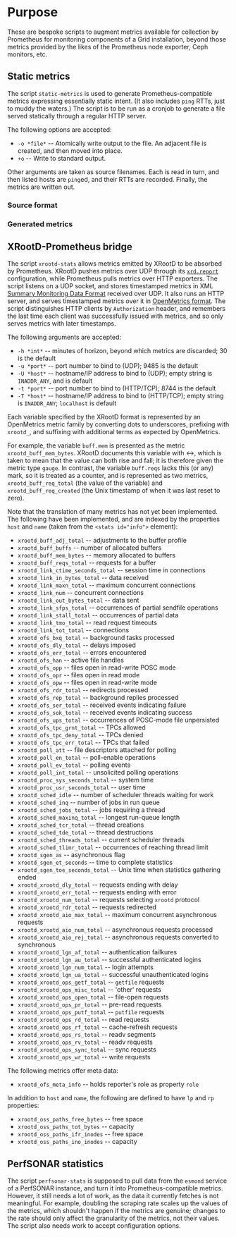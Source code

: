 # Purpose

These are bespoke scripts to augment metrics available for collection by Prometheus for monitoring components of a Grid installation, beyond those metrics provided by the likes of the Prometheus node exporter, Ceph monitors, etc.

## Static metrics

The script `static-metrics` is used to generate Prometheus-compatible metrics expressing essentially static intent.
(It also includes `ping` RTTs, just to muddy the waters.)
The script is to be run as a cronjob to generate a file served statically through a regular HTTP server.

The following options are accepted:

- `-o *file*` -- Atomically write output to the file.  An adjacent file is created, and then moved into place.
- `+o` -- Write to standard output.

Other arguments are taken as source filenames.
Each is read in turn, and then listed hosts are `ping`ed, and their RTTs are recorded.
Finally, the metrics are written out.

### Source format

### Generated metrics

## XRootD-Prometheus bridge

The script `xrootd-stats` allows metrics emitted by XRootD to be absorbed by Prometheus.
XRootD pushes metrics over UDP through its [`xrd.report`](https://xrootd.slac.stanford.edu/doc/dev50/xrd_config.htm#_report) configuration, while Prometheus pulls metrics over HTTP exporters.
The script listens on a UDP socket, and stores timestamped metrics in XML [Summary Monitoring Data Format](https://xrootd.slac.stanford.edu/doc/dev51/xrd_monitoring.htm#_Toc49119259) received over UDP.
It also runs an HTTP server, and serves timestamped metrics over it in [OpenMetrics format](https://github.com/OpenObservability/OpenMetrics/blob/main/specification/OpenMetrics.md).
The script distinguishes HTTP clients by `Authorization` header, and remembers the last time each client was successfully issued with metrics, and so only serves metrics with later timestamps.

The following arguments are accepted:

- `-h *int*` -- minutes of horizon, beyond which metrics are discarded; 30 is the default
- `-u *port*` -- port number to bind to (UDP); 9485 is the default
- `-U *host*` -- hostname/IP address to bind to (UDP); empty string is `INADDR_ANY`, and is default
- `-t *port*` -- port number to bind to (HTTP/TCP); 8744 is the default
- `-T *host*` -- hostname/IP address to bind to (HTTP/TCP); empty string is `INADDR_ANY`; `localhost` is default


Each variable specified by the XRootD format is represented by an OpenMetrics metric family by converting dots to underscores, prefixing with `xrootd_`, and suffixing with additional terms as expected by OpenMetrics.

For example, the variable `buff.mem` is presented as the metric `xrootd_buff_mem_bytes`.
XRootD documents this variable with ↔, which is taken to mean that the value can both rise and fall; it is therefore given the metric type `gauge`.
In contrast, the variable `buff.reqs` lacks this (or any) mark, so it is treated as a counter, and is represented as two metrics, `xrootd_buff_req_total` (the value of the variable) and `xrootd_buff_req_created` (the Unix timestamp of when it was last reset to zero).

Note that the translation of many metrics has not yet been implemented.
The following have been implemented, and are indexed by the properties `host` and `name` (taken from the `<stats id="info">` element):

- `xrootd_buff_adj_total` -- adjustments to the buffer profile
- `xrootd_buff_buffs` -- number of allocated buffers
- `xrootd_buff_mem_bytes` -- memory allocated to buffers
- `xrootd_buff_reqs_total` -- requests for a buffer
- `xrootd_link_ctime_seconds_total` -- session time in connections
- `xrootd_link_in_bytes_total` -- data received
- `xrootd_link_maxn_total` -- maximum concurrent connections
- `xrootd_link_num` -- concurrent connections
- `xrootd_link_out_bytes_total` -- data sent
- `xrootd_link_sfps_total` -- occurrences of partial sendfile operations
- `xrootd_link_stall_total` -- occurrences of partial data
- `xrootd_link_tmo_total` -- read request timeouts
- `xrootd_link_tot_total` -- connections
- `xrootd_ofs_bxq_total` -- background tasks processed
- `xrootd_ofs_dly_total` -- delays imposed
- `xrootd_ofs_err_total` -- errors encountered
- `xrootd_ofs_han` -- active file handles
- `xrootd_ofs_opp` -- files open in read-write POSC mode
- `xrootd_ofs_opr` -- files open in read mode
- `xrootd_ofs_opw` -- files open in read-write mode
- `xrootd_ofs_rdr_total` -- redirects processed
- `xrootd_ofs_rep_total` -- background replies processed
- `xrootd_ofs_ser_total` -- received events indicating failure
- `xrootd_ofs_sok_total` -- received events indicating success
- `xrootd_ofs_ups_total` -- occurrences of POSC-mode file unpersisted
- `xrootd_ofs_tpc_grnt_total` -- TPCs allowed
- `xrootd_ofs_tpc_deny_total` -- TPCs denied
- `xrootd_ofs_tpc_err_total` -- TPCs that failed
- `xrootd_poll_att` -- file descriptors attached for polling
- `xrootd_poll_en_total` -- poll-enable operations
- `xrootd_poll_ev_total` -- polling events
- `xrootd_poll_int_total` -- unsolicited polling operations
- `xrootd_proc_sys_seconds_total` -- system time
- `xrootd_proc_usr_seconds_total` -- user time
- `xrootd_sched_idle` -- number of scheduler threads waiting for work
- `xrootd_sched_inq` -- number of jobs in run queue
- `xrootd_sched_jobs_total` -- jobs requiring a thread
- `xrootd_sched_maxinq_total` -- longest run-queue length
- `xrootd_sched_tcr_total` -- thread creations
- `xrootd_sched_tde_total` -- thread destructions
- `xrootd_sched_threads_total` -- current scheduler threads
- `xrootd_sched_tlimr_total` -- occurrences of reaching thread limit
- `xrootd_sgen_as` -- asynchronous flag
- `xrootd_sgen_et_seconds` -- time to complete statistics
- `xrootd_sgen_toe_seconds_total` -- Unix time when statistics gathering ended
- `xrootd_xrootd_dly_total` -- requests ending with delay
- `xrootd_xrootd_err_total` -- requests ending with error
- `xrootd_xrootd_num_total` -- requests selecting `xrootd` protocol
- `xrootd_xrootd_rdr_total` -- requests redirected
- `xrootd_xrootd_aio_max_total` -- maximum concurrent asynchronous requests
- `xrootd_xrootd_aio_num_total` -- asynchronous requests processed
- `xrootd_xrootd_aio_rej_total` -- asynchronous requests converted to synchronous
- `xrootd_xrootd_lgn_af_total` -- authentication failkures
- `xrootd_xrootd_lgn_au_total` -- successful authenticated logins
- `xrootd_xrootd_lgn_num_total` -- login attempts
- `xrootd_xrootd_lgn_ua_total` -- successful unauthenticated logins
- `xrootd_xrootd_ops_getf_total` -- `getfile` requests
- `xrootd_xrootd_ops_misc_total` -- 'other' requests
- `xrootd_xrootd_ops_open_total` -- file-open requests
- `xrootd_xrootd_ops_pr_total` -- pre-read requests
- `xrootd_xrootd_ops_putf_total` -- `putfile` requests
- `xrootd_xrootd_ops_rd_total` -- read requests
- `xrootd_xrootd_ops_rf_total` -- cache-refresh requests
- `xrootd_xrootd_ops_rs_total` -- readv segments
- `xrootd_xrootd_ops_rv_total` -- readv requests
- `xrootd_xrootd_ops_sync_total` -- sync requests
- `xrootd_xrootd_ops_wr_total` -- write requests


The following metrics offer meta data:

- `xrootd_ofs_meta_info` -- holds reporter's role as property `role`

In addition to `host` and `name`, the following are defined to have `lp` and `rp` properties:

- `xrootd_oss_paths_free_bytes` -- free space
- `xrootd_oss_paths_tot_bytes` -- capacity
- `xrootd_oss_paths_ifr_inodes` -- free space
- `xrootd_oss_paths_ino_inodes` -- capacity


## PerfSONAR statistics

The script `perfsonar-stats` is supposed to pull data from the `esmond` service of a PerfSONAR instance, and turn it into Prometheus-compatible metrics.
However, it still needs a lot of work, as the data it currently fetches is not meaningful.
For example, doubling the scraping rate scales up the values of the metrics, which shouldn't happen if the metrics are genuine; changes to the rate should only affect the granularity of the metrics, not their values.
The script also needs work to accept configuration options.
